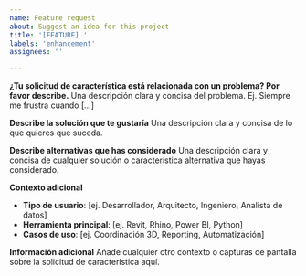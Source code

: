 ```yaml
---
name: Feature request
about: Suggest an idea for this project
title: '[FEATURE] '
labels: 'enhancement'
assignees: ''

---
```


**¿Tu solicitud de característica está relacionada con un problema? Por favor describe.**
Una descripción clara y concisa del problema. Ej. Siempre me frustra cuando [...]

**Describe la solución que te gustaría**
Una descripción clara y concisa de lo que quieres que suceda.

**Describe alternativas que has considerado**
Una descripción clara y concisa de cualquier solución o característica alternativa que hayas considerado.

**Contexto adicional**
- **Tipo de usuario**: [ej. Desarrollador, Arquitecto, Ingeniero, Analista de datos]
- **Herramienta principal**: [ej. Revit, Rhino, Power BI, Python]
- **Casos de uso**: [ej. Coordinación 3D, Reporting, Automatización]

**Información adicional**
Añade cualquier otro contexto o capturas de pantalla sobre la solicitud de característica aquí.
